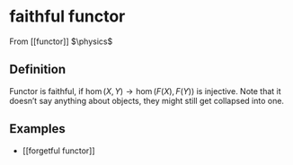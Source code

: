 # faithful functor
From [[functor]]
$\physics$
## Definition
Functor is faithful, if $\hom(X, Y) \to \hom(F(X), F(Y))$ is injective.
Note that it doesn’t say anything about objects, they might still get collapsed into one.

## Examples
- [[forgetful functor]]